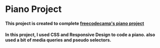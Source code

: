 # Piano Project

#### This project is created to complete [freecodecamp's piano project](https://www.freecodecamp.org/learn/2022/responsive-web-design/learn-responsive-web-design-by-building-a-piano/)

#### In this project, I used CSS and Responsive Design to code a piano. also used a bit of media queries and pseudo selectors.
